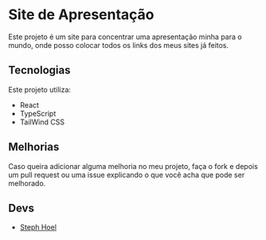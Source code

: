 # Site de Apresentação

Este projeto é um site para concentrar uma apresentação minha para o mundo, onde posso colocar todos os links dos meus sites já feitos.

## Tecnologias

Este projeto utiliza:

- React
- TypeScript
- TailWind CSS

## Melhorias

Caso queira adicionar alguma melhoria no meu projeto, faça o fork e depois um pull request ou uma issue explicando o que você acha que pode ser melhorado.

## Devs

- [Steph Hoel](https://github.com/StephHoel)